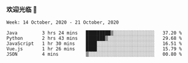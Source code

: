 ### 欢迎光临 👋

<!--
**lianganqing/lianganqing** is a ✨ _special_ ✨ repository because its `README.md` (this file) appears on your GitHub profile.

Here are some ideas to get you started:

- 🔭 I’m currently working on ...
- 🌱 I’m currently learning ...
- 👯 I’m looking to collaborate on ...
- 🤔 I’m looking for help with ...
- 💬 Ask me about ...
- 📫 How to reach me: ...
- 😄 Pronouns: ...
- ⚡ Fun fact: ...
-->
<!--START_SECTION:waka-->
```text
Week: 14 October, 2020 - 21 October, 2020

Java         3 hrs 24 mins   █████████▒░░░░░░░░░░░░░░░   37.20 % 
Python       2 hrs 43 mins   ███████▒░░░░░░░░░░░░░░░░░   29.68 % 
JavaScript   1 hr 30 mins    ████░░░░░░░░░░░░░░░░░░░░░   16.51 % 
Vue.js       1 hr 26 mins    ████░░░░░░░░░░░░░░░░░░░░░   15.79 % 
JSON         4 mins          ▒░░░░░░░░░░░░░░░░░░░░░░░░   00.80 % 
```
<!--END_SECTION:waka-->
